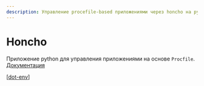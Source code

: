 ```yaml
---
description: Управление procefile-based приложениями через honcho на python
---
```

# Honcho

Приложение python для управления приложениями на основе `Procfile`. [Документация](https://honcho.readthedocs.io/en/latest/index.html)

[[dot-env]]

[//begin]: # "Autogenerated link references for markdown compatibility"
[dot-env]: dot-env "Dot-env"
[//end]: # "Autogenerated link references"